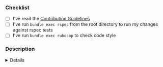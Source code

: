 <!--
  Thanks for contributing to our project.
  To make the issue more descriptive and easier to categorize, please prefix the issue title with `feature request:`.
  Following are some good examples:
    - `feature request: allow running code generation before prebuilding`
    - `feature request: allow customization for fetcher/pusher`
-->

### Checklist
<!-- Kindly check the following items by replacing `[ ]` with `[x]` -->
- [ ] I've read the [Contribution Guidelines](https://github.com/grab/cocoapods-binary-cache/blob/master/CONTRIBUTING.md)
- [ ] I've run `bundle exec rspec` from the root directory to run my changes against rspec tests
- [ ] I've run `bundle exec rubocop` to check code style

### Description
<!-- Describe your changes here -->
<details><pre>[Details go here]</pre></details>
